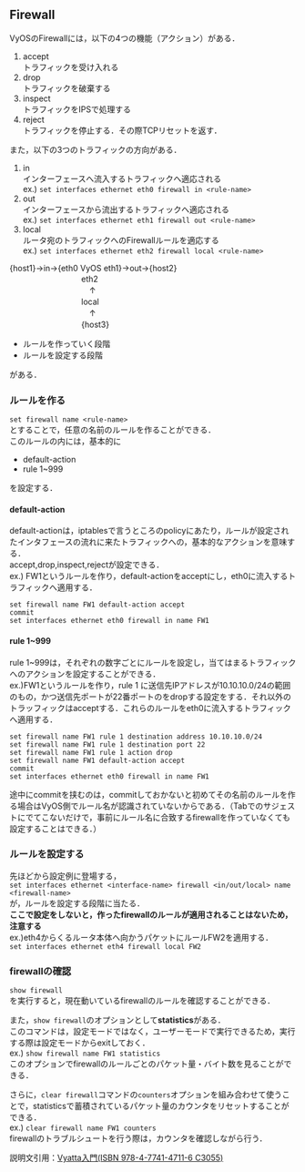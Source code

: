 ## Firewall

VyOSのFirewallには，以下の4つの機能（アクション）がある．

1. accept  
トラフィックを受け入れる 
2. drop  
トラフィックを破棄する
3. inspect  
トラフィックをIPSで処理する
4. reject  
トラフィックを停止する．その際TCPリセットを返す．

また，以下の3つのトラフィックの方向がある．

1. in  
インターフェースへ流入するトラフィックへ適応される  
ex.) ` set interfaces ethernet eth0 firewall in <rule-name> `
2. out  
インターフェースから流出するトラフィックへ適応される  
ex.) ` set interfaces ethernet eth1 firewall out <rule-name> `
3. local  
ルータ宛のトラフィックへのFirewallルールを適応する  
ex.) ` set interfaces ethernet eth2 firewall local <rule-name> `

{host1}→in→{eth0 VyOS eth1}→out→{host2}  
　　　　　　　　　eth2  
　　　　　　　　　　↑  
　　　　　　　　　local  
　　　　　　　　　　↑  
　　　　　　　　　{host3}

- ルールを作っていく段階  
- ルールを設定する段階  

がある．

### ルールを作る

` set firewall name <rule-name> `  
とすることで，任意の名前のルールを作ることができる．  
このルールの内には，基本的に

- default-action
- rule 1~999

を設定する．  
#### default-action
default-actionは，iptablesで言うところのpolicyにあたり，ルールが設定されたインタフェースの流れに来たトラフィックへの，基本的なアクションを意味する．  
accept,drop,inspect,rejectが設定できる．  
ex.) FW1というルールを作り，default-actionをacceptにし，eth0に流入するトラフィックへ適用する．  
```
set firewall name FW1 default-action accept
commit
set interfaces ethernet eth0 firewall in name FW1
```
#### rule 1~999
rule 1~999は，それぞれの数字ごとにルールを設定し，当てはまるトラフィックへのアクションを設定することができる．  
ex.)FW1というルールを作り，rule 1 に送信先IPアドレスが10.10.10.0/24の範囲のもの，かつ送信先ポートが22番ポートのをdropする設定をする．それ以外のトラッフィックはacceptする．これらのルールをeth0に流入するトラフィックへ適用する．   
```
set firewall name FW1 rule 1 destination address 10.10.10.0/24
set firewall name FW1 rule 1 destination port 22
set firewall name FW1 rule 1 action drop
set firewall name FW1 default-action accept
commit
set interfaces ethernet eth0 firewall in name FW1
```


途中にcommitを挟むのは，commitしておかないと初めてその名前のルールを作る場合はVyOS側でルール名が認識されていないからである．（Tabでのサジェストにでてこないだけで，事前にルール名に合致するfirewallを作っていなくても設定することはできる．）

### ルールを設定する
先ほどから設定例に登場する，  
` set interfaces ethernet <interface-name> firewall <in/out/local> name <firewall-name> `  
が，ルールを設定する段階に当たる．  
**ここで設定をしないと，作ったfirewallのルールが適用されることはないため，注意する**   
ex.)eth4からくるルータ本体へ向かうパケットにルールFW2を適用する．  
` set interfaces ethernet eth4 firewall local FW2 `

### firewallの確認
` show firewall `  
を実行すると，現在動いているfirewallのルールを確認することができる．

また，` show firewall `のオプションとして**statistics**がある．    
このコマンドは，設定モードではなく，ユーザーモードで実行できるため，実行する際は設定モードからexitしておく．  
ex.) ` show firewall name FW1 statistics `  
このオプションでfirewallのルールごとのパケット量・バイト数を見ることができる．

さらに，` clear firewall `コマンドの` counters `オプションを組み合わせて使うことで，statisticsで蓄積されているパケット量のカウンタをリセットすることができる．  
ex.) ` clear firewall name FW1 counters `  
firewallのトラブルシュートを行う際は，カウンタを確認しながら行う．



説明文引用：[Vyatta入門(ISBN 978-4-7741-4711-6 C3055)](http://gihyo.jp/book/2011/978-4-7741-4711-6)
